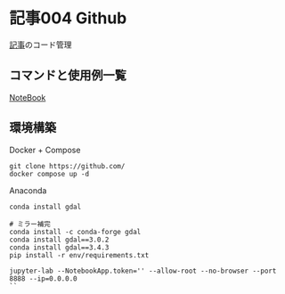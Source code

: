 # 記事004 Github

[記事]()のコード管理

## コマンドと使用例一覧
[NoteBook](./src/sample.ipynb)

## 環境構築

Docker + Compose 
```shell
git clone https://github.com/
docker compose up -d
```
Anaconda
```shell
conda install gdal

# ミラー補完
conda install -c conda-forge gdal
conda install gdal==3.0.2
conda install gdal==3.4.3
pip install -r env/requirements.txt

jupyter-lab --NotebookApp.token='' --allow-root --no-browser --port 8888 --ip=0.0.0.0
``